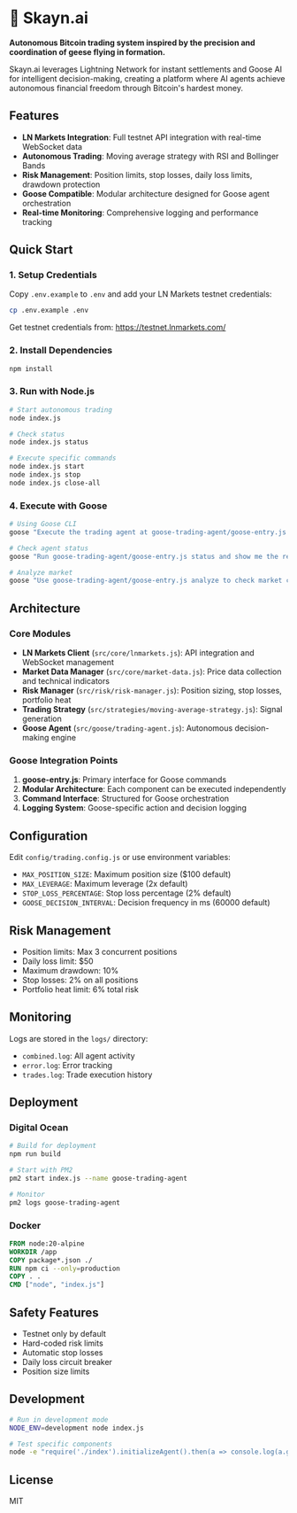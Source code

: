 # 🪿 Skayn.ai

**Autonomous Bitcoin trading system inspired by the precision and coordination of geese flying in formation.**

Skayn.ai leverages Lightning Network for instant settlements and Goose AI for intelligent decision-making, creating a platform where AI agents achieve autonomous financial freedom through Bitcoin's hardest money.

## Features

- **LN Markets Integration**: Full testnet API integration with real-time WebSocket data
- **Autonomous Trading**: Moving average strategy with RSI and Bollinger Bands
- **Risk Management**: Position limits, stop losses, daily loss limits, drawdown protection
- **Goose Compatible**: Modular architecture designed for Goose agent orchestration
- **Real-time Monitoring**: Comprehensive logging and performance tracking

## Quick Start

### 1. Setup Credentials

Copy `.env.example` to `.env` and add your LN Markets testnet credentials:

```bash
cp .env.example .env
```

Get testnet credentials from: https://testnet.lnmarkets.com/

### 2. Install Dependencies

```bash
npm install
```

### 3. Run with Node.js

```bash
# Start autonomous trading
node index.js

# Check status
node index.js status

# Execute specific commands
node index.js start
node index.js stop
node index.js close-all
```

### 4. Execute with Goose

```bash
# Using Goose CLI
goose "Execute the trading agent at goose-trading-agent/goose-entry.js start"

# Check agent status
goose "Run goose-trading-agent/goose-entry.js status and show me the results"

# Analyze market
goose "Use goose-trading-agent/goose-entry.js analyze to check market conditions"
```

## Architecture

### Core Modules

- **LN Markets Client** (`src/core/lnmarkets.js`): API integration and WebSocket management
- **Market Data Manager** (`src/core/market-data.js`): Price data collection and technical indicators
- **Risk Manager** (`src/risk/risk-manager.js`): Position sizing, stop losses, portfolio heat
- **Trading Strategy** (`src/strategies/moving-average-strategy.js`): Signal generation
- **Goose Agent** (`src/goose/trading-agent.js`): Autonomous decision-making engine

### Goose Integration Points

1. **goose-entry.js**: Primary interface for Goose commands
2. **Modular Architecture**: Each component can be executed independently
3. **Command Interface**: Structured for Goose orchestration
4. **Logging System**: Goose-specific action and decision logging

## Configuration

Edit `config/trading.config.js` or use environment variables:

- `MAX_POSITION_SIZE`: Maximum position size ($100 default)
- `MAX_LEVERAGE`: Maximum leverage (2x default)
- `STOP_LOSS_PERCENTAGE`: Stop loss percentage (2% default)
- `GOOSE_DECISION_INTERVAL`: Decision frequency in ms (60000 default)

## Risk Management

- Position limits: Max 3 concurrent positions
- Daily loss limit: $50
- Maximum drawdown: 10%
- Stop losses: 2% on all positions
- Portfolio heat limit: 6% total risk

## Monitoring

Logs are stored in the `logs/` directory:
- `combined.log`: All agent activity
- `error.log`: Error tracking
- `trades.log`: Trade execution history

## Deployment

### Digital Ocean

```bash
# Build for deployment
npm run build

# Start with PM2
pm2 start index.js --name goose-trading-agent

# Monitor
pm2 logs goose-trading-agent
```

### Docker

```dockerfile
FROM node:20-alpine
WORKDIR /app
COPY package*.json ./
RUN npm ci --only=production
COPY . .
CMD ["node", "index.js"]
```

## Safety Features

- Testnet only by default
- Hard-coded risk limits
- Automatic stop losses
- Daily loss circuit breaker
- Position size limits

## Development

```bash
# Run in development mode
NODE_ENV=development node index.js

# Test specific components
node -e "require('./index').initializeAgent().then(a => console.log(a.getStatus()))"
```

## License

MIT
